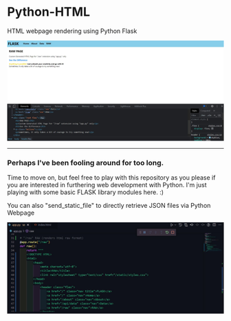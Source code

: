 # Python-HTML
HTML webpage rendering using Python Flask

<img src="screenshots/screen1.JPG" alt="raw page" />


---

### Perhaps I've been fooling around for too long.

Time to move on, but feel free to play with this repository as you please if you are interested in furthering web development with Python. I'm just playing with some basic FLASK library modules here. :)

You can also "send_static_file" to directly retrieve JSON files via Python Webpage

<img src="screenshots/screen2.JPG" alt="raw code" />